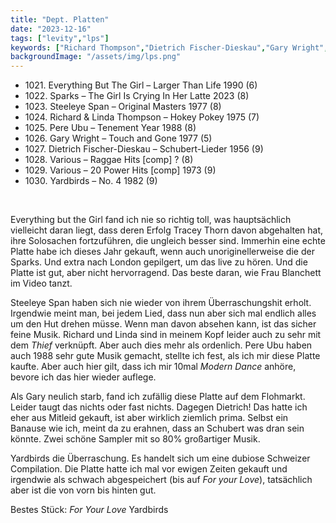 ```yaml
---
title: "Dept. Platten"
date: "2023-12-16"
tags: ["levity","lps"]
keywords: ["Richard Thompson","Dietrich Fischer-Dieskau","Gary Wright","Pere Ubu","Cate Blanchett"]
backgroundImage: "/assets/img/lps.png"
---
```


<ul class="no-bullets">
<li>1021. Everything But The Girl – Larger Than Life 1990 (6)</li>
<li>1022. Sparks – The Girl Is Crying In Her Latte 2023 (8)</li>
<li>1023. Steeleye Span  – Original Masters 1977 (8) </li>
<li>1024. Richard & Linda Thompson – Hokey Pokey 1975 (7)</li>
<li>1025. Pere Ubu –  Tenement Year 1988 (8)</li>
<li>1026. Gary Wright – Touch and Gone 1977 (5)</li>
<li>1027. Dietrich Fischer-Dieskau – Schubert-Lieder 1956 (9)</li>
<li>1028. Various – Raggae Hits [comp] ? (8)</li>
<li>1029. Various – 20 Power Hits [comp] 1973 (9)</li>
<li>1030. Yardbirds – No. 4 1982 (9)</li>
</ul>
</br>

Everything but the Girl fand ich nie so richtig toll, was hauptsächlich vielleicht daran liegt, dass deren Erfolg Tracey Thorn davon abgehalten hat, ihre Solosachen fortzuführen, die ungleich besser sind. Immerhin eine echte Platte habe ich dieses Jahr gekauft, wenn auch unoriginellerweise die der Sparks. Und extra nach London gepilgert, um das live zu hören. Und die Platte ist gut, aber nicht hervorragend. Das beste daran, wie Frau Blanchett im Video tanzt.

Steeleye Span haben sich nie wieder von ihrem Überraschungshit erholt. Irgendwie meint man, bei jedem Lied, dass nun aber sich mal endlich alles um den Hut drehen müsse. Wenn man davon absehen kann, ist das sicher feine Musik. Richard und Linda sind in meinem Kopf leider auch zu sehr mit dem *Thief* verknüpft. Aber auch dies mehr als ordenlich. Pere Ubu haben auch 1988 sehr gute Musik gemacht, stellte ich fest, als ich mir diese Platte kaufte. Aber auch hier gilt, dass ich mir 10mal *Modern Dance* anhöre, bevore ich das hier wieder auflege.

Als Gary neulich starb, fand ich zufällig diese Platte auf dem Flohmarkt. Leider taugt das nichts oder fast nichts. Dagegen Dietrich! Das hatte ich eher aus Mitleid gekauft, ist aber wirklich ziemlich prima. Selbst ein Banause wie ich, meint da zu erahnen, dass an Schubert was dran sein könnte. Zwei schöne Sampler mit so 80% großartiger Musik. 

Yardbirds die Überraschung. Es handelt sich um eine dubiose Schweizer Compilation. Die Platte hatte ich mal vor ewigen Zeiten gekauft und irgendwie als schwach abgespeichert (bis auf *For your Love*), tatsächlich aber ist die von vorn bis hinten gut.



Bestes Stück: *For Your Love* Yardbirds